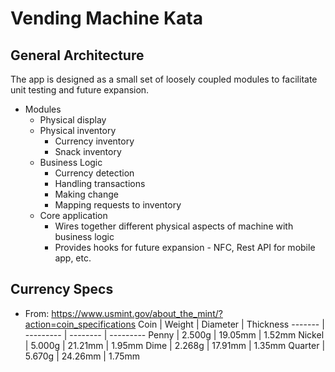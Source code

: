 # Vending Machine Kata

## General Architecture

The app is designed as a small set of loosely coupled modules to facilitate unit testing and future expansion.

* Modules
	* Physical display
	* Physical inventory
		* Currency inventory
		* Snack inventory
	* Business Logic
		* Currency detection
		* Handling transactions
		* Making change
		* Mapping requests to inventory
	* Core application
		* Wires together different physical aspects of machine with business logic
		* Provides hooks for future expansion - NFC, Rest API for mobile app, etc.

## Currency Specs
* From: https://www.usmint.gov/about_the_mint/?action=coin_specifications
Coin    | Weight    | Diameter | Thickness
------- | --------- | -------- | ---------
Penny   | 2.500g    | 19.05mm  | 1.52mm
Nickel  | 5.000g    | 21.21mm  | 1.95mm
Dime    | 2.268g    | 17.91mm  | 1.35mm
Quarter | 5.670g    | 24.26mm  | 1.75mm

